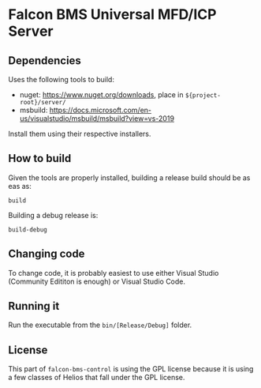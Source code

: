 # Falcon BMS Universal MFD/ICP Server

## Dependencies

Uses the following tools to build:

- nuget: https://www.nuget.org/downloads, place in `${project-root}/server/`
- msbuild: https://docs.microsoft.com/en-us/visualstudio/msbuild/msbuild?view=vs-2019

Install them using their respective installers.

## How to build

Given the tools are properly installed, building a release build should be as eas as:

```
build
```

Building a debug release is:

```
build-debug
```

## Changing code

To change code, it is probably easiest to use either Visual Studio (Community Edititon is enough) or Visual Studio Code.

## Running it

Run the executable from the `bin/[Release/Debug]` folder.

## License

This part of `falcon-bms-control` is using the GPL license because it is using a few classes of Helios that fall under the GPL license.